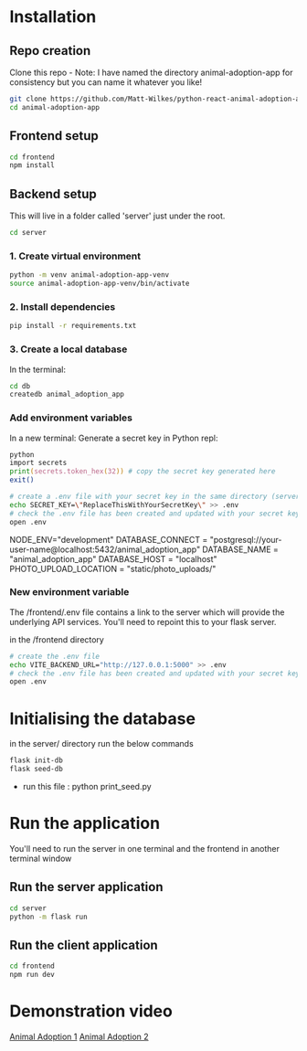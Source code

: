 # Installation

## Repo creation
Clone this repo - Note: I have named the directory animal-adoption-app for consistency but you can name it whatever you like!
```zsh
git clone https://github.com/Matt-Wilkes/python-react-animal-adoption-app.git animal-adoption-app
cd animal-adoption-app
```

## Frontend setup
```zsh
cd frontend
npm install
```

## Backend setup
This will live in a folder called 'server' just under the root.
```zsh
cd server
```

### 1. Create virtual environment

```zsh
python -m venv animal-adoption-app-venv 
source animal-adoption-app-venv/bin/activate 
```
### 2. Install dependencies 
```zsh
pip install -r requirements.txt
```

### 3. Create a local database

In the terminal: 
```zsh
cd db
createdb animal_adoption_app
```

### Add environment variables
In a new terminal:
Generate a secret key in Python repl:
```zsh
python
import secrets
print(secrets.token_hex(32)) # copy the secret key generated here
exit()
```

```zsh
# create a .env file with your secret key in the same directory (server)
echo SECRET_KEY=\"ReplaceThisWithYourSecretKey\" >> .env
# check the .env file has been created and updated with your secret key
open .env
```
<!-- add the below to your .env file: -->
NODE_ENV="development"
DATABASE_CONNECT = "postgresql://your-user-name@localhost:5432/animal_adoption_app"
DATABASE_NAME = "animal_adoption_app"
DATABASE_HOST = "localhost"
PHOTO_UPLOAD_LOCATION = "static/photo_uploads/"

### New environment variable

The /frontend/.env file contains a link to the server which will provide the underlying API services. You'll need to repoint this to your flask server.

in the /frontend directory
```zsh
# create the .env file
echo VITE_BACKEND_URL="http://127.0.0.1:5000" >> .env
# check the .env file has been created and updated with your secret key
open .env
```

# Initialising the database
in the server/ directory run the below commands
```zsh
flask init-db
flask seed-db
```

- run this file : 
python print_seed.py

# Run the application
You'll need to run the server in one terminal and the frontend in another terminal window

## Run the server application
```zsh
cd server
python -m flask run
```

## Run the client application
```zsh
cd frontend
npm run dev
```

# Demonstration video

[Animal Adoption 1](https://youtu.be/9EJpEnw2uaQ)
[Animal Adoption 2](https://youtu.be/str5xphRq-s)